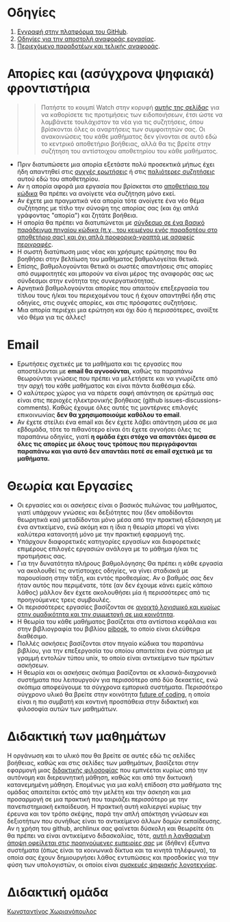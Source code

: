 # Οδηγίες

1. [Eγγραφή στην πλατφόρμα του GitHub](https://courses-ionio.github.io/help/register/).
2. [Οδηγίες για την αποστολή αναφοράς εργασίας](https://courses-ionio.github.io/help/guide/).
3. [Περιεχόμενο παραδοτέων και τελικής αναφοράς](https://courses-ionio.github.io/help/deliverables/).

# Απορίες και (ασύγχρονα ψηφιακά) φροντιστήρια 

>> Πατήστε το κουμπί Watch στην κορυφή [αυτής της σελίδας](https://github.com/courses-ionio/help) για να καθορίσετε τις προτιμήσεις των ειδοποιήσεων, έτσι ώστε να λαμβάνετε τουλάχιστον τα νέα για τις συζητήσεις, όπου βρίσκονται όλες οι αναρτήσεις των συμφοιτητών σας. Οι ανακοινώσεις του κάθε μαθήματος δεν γίνονται σε αυτό εδώ το κεντρικό αποθετήριο βοήθειας, αλλά θα τις βρείτε στην συζήτηση του αντίστοιχου αποθετηρίου του κάθε μαθήματος.
 
* Πριν διατυπώσετε μια απορία εξετάστε πολύ προσεκτικά μήπως έχει ήδη απαντηθεί στις [συχνές ερωτήσεις](faq/) ή στις [παλιότερες συζητήσεις](https://github.com/courses-ionio/help/discussions/categories/q-a) αυτού εδώ του αποθετηρίου.
* Αν η απορία αφορά μια εργασία που βρίσκεται στο [αποθετήριο του κώδικα](https://github.com/ioniodi/) θα πρέπει να ανοίγετε νέα συζήτηση μόνο εκεί.
* Αν έχετε μια πραγματικά νέα απορία τότε ανοίγετε ένα νέο θέμα συζήτησης με τίτλο την σύνοψη της απορίας σας (και όχι απλά γράφοντας "απορία") και ζητάτε βοήθεια.
* Η απορία θα πρέπει να διατυπώνεται με [σύνδεσμο σε ένα βασικό παράδειγμα πηγαίου κώδικα (π.χ., του κειμένου ενός παραδοτέου στο αποθετήριο σας) και όχι απλά προφορικά-γραπτά με ασαφείς περιγραφές](https://stackoverflow.com/help/mcve).
* Η σωστή διατύπωση μιας νέας και χρήσιμης ερώτησης που θα βοηθήσει στην βελτίωση του μαθήματος βαθμολογείται θετικά.
* Επίσης, βαθμολογούνται θετικά οι σωστές απαντήσεις στις απορίες από συμφοιτητές και μπορούν να είναι μέρος της αναφοράς σας ως σύνδεσμοι στην ενότητα της συνεργατικότητας.
* Αρνητικά βαθμολογούνται απορίες που απαιτούν επεξεργασία του τίτλου τους ή/και του περιεχομένου τους ή έχουν απαντηθεί ήδη στις οδηγίες, στις συχνές απορίες, και στις πρόσφατες συζητήσεις.
* Μια απορία περιέχει μια ερώτηση και όχι δύο ή περισσότερες, ανοίξτε νέο θέμα για τις άλλες!

# Email

* Ερωτήσεις σχετικές με τα μαθήματα και τις εργασίες που αποστέλονται με **email θα αγνοούνται**, καθώς τα παραπάνω θεωρούνται γνώσεις που πρέπει να μελετήσετε και να γνωρίζετε από την αρχή του κάθε μαθήματος και είναι πάντα διαθέσιμα εδώ. 
* O καλύτερος χώρος για να πάρετε σαφή απάντηση σε ερώτημά σας είναι στις περιοχές ηλεκτρονικής βοήθειας (github issues-discussions-comments). Καθώς έχουμε όλες αυτές τις μοντέρνες επιλογές επικοινωνίας **δεν θα χρησιμοποιούμε καθόλου το email**.
* Αν έχετε στείλει ένα email και δεν έχετε λάβει απάντηση μέσα σε μια εβδομάδα, τότε το πιθανότερο είναι ότι έχετε αγνοήσει όλες τις παραπάνω οδηγίες, γιατί **η ομάδα έχει στόχο να απαντάει άμεσα σε όλες τις απορίες με όλους τους τρόπους που περιγράφονται παραπάνω και για αυτό δεν απαντάει ποτέ σε email σχετικά με τα μαθήματα.**

# Θεωρία και Εργασίες

- Οι εργασίες και οι ασκήσεις είναι ο βασικός πυλώνας του μαθήματος, γιατί υπάρχουν γνώσεις και δεξιότητες που (δεν αποδίδονται θεωρητικά και) μεταδίδονται μόνο μέσα από την πρακτική εξάσκηση με ένα αντικείμενο, ενώ ακόμη και η ίδια η θεωρία μπορεί να γίνει καλύτερα κατανοητή μόνο με την πρακτική εφαρμογή της.
- Υπάρχουν διαφορετικές κατηγορίες εργασίων και διαφορετικές επιμέρους επιλογές εργασιών ανάλογα με το μάθημα ή/και τις προτιμήσεις σας.
- Για την δυνατότητα πλήρους βαθμολόγησης Θα πρέπει η κάθε εργασία να ακολουθεί τις αντίστοιχες οδηγίες, να γίνει σταδιακά με παρουσίαση στην τάξη, και εντός προθεσμίας. Αν ο βαθμός σας δεν ήταν αυτός που περιμένατε, τότε (αν δεν έχουμε κάνει εμείς κάποιο λάθος) μάλλον δεν έχετε ακολουθήσει μία ή περισσότερες από τις προηγούμενες τρεις συμβουλές.
- Οι περισσότερες εργασίες βασίζονται σε [ανοιχτό λογισμικό και κυρίως στην ομαδικότητα και την συμμετοχή σε μια κοινότητα](https://opensource.guide).
- Η θεωρία του κάθε μαθήματος βασίζεται στα αντίστοια κεφάλαια και στην βιβλιογραφία του βιβλίου [pibook](https://pibook.epidro.me), το οποίο είναι ελεύθερα διαθέσιμο.
- Πολλές ασκήσεις βασίζονται στον πηγαίο κώδικα του παραπάνω βιβλίου, για την επεξεργασία του οποίου απαιτείται ένα σύστημα με γραμμή εντολών τύπου unix, το οποίο είναι αντικείμενο των πρώτων ασκήσεων.
- Η θεωρία και οι ασκήσεις σκόπιμα βασίζονται σε κλασικά-διαχρονικά συστήματα που λειτουργούν για περισσότερο από δύο δεκαετίες, ενώ σκόπιμα αποφεύγουμε τα σύγχρονα εμπορικά συστήματα. Περισσότερο σύγχρονο υλικό θα βρείτε στην κοινότητα [future of coding](https://futureofcoding.org), η οποία είναι η πιο συμβατή και κοντινή προσπάθεια στην διδακτική και φιλοσοφία αυτών των μαθημάτων.

# Διδακτική των μαθημάτων

Η οργάνωση και το υλικό που θα βρείτε σε αυτές εδώ τις σελίδες βοήθειας, καθώς και στις σελίδες των μαθημάτων, βασίζεται στην εφαρμογή μιας [διδακτικής φιλοσοφίας](https://courses-ionio.github.io/help/system/) που εμπνέεται κυρίως από την αυτόνομη και διερευνητική μάθηση, καθώς και από την δικτυακή κατανεμημένη μάθηση. Επομένως για μια καλή επίδοση στα μαθήματα της ομάδας απαιτείται εκτός από την μελέτη και την άσκηση και μια προσαρμογή σε μια πρακτική που ταιριάζει περισσότερο με την πανεπιστημιακή εκπαίδευση. Η πρακτική αυτή καλιεργεί κυρίως την έρευνα και τον τρόπο σκέψης, παρά την απλή απόκτηση γνώσεων και δεξιοτήτων που συνήθως είναι το αντικείμενο άλλων δομών εκπαίδευσης. Αν η χρήση του github, archlinux σας φαίνεται δύσκολη και θεωρείτε ότι θα πρέπει να είναι αντικείμενο διδασκαλίας, τότε, [αυτή η λανθασμένη άποψη οφείλεται στις προηγούμενες εμπειρίες σας](https://youtu.be/PF7EpEnglgk) με (δήθεν) έξυπνα συστήματα (όπως είναι τα κοινωνικά δίκτυα και τα κινητά τηλέφωνα), τα οποία σας έχουν δημιουργήσει λάθος εντυπώσεις και προσδοκίες για την φύση των υπολογιστών, οι οποίοι είναι [συσκευές ψηφιακής λογοτεχνίας](http://worrydream.com/EarlyHistoryOfSmalltalk/#smalltalkAndChildren).

# Διδακτική ομάδα
[Κωνσταντίνος Χωριανόπουλος](https://github.com/epidrome)
